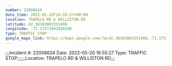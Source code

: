 ```yaml
---
number: 22008624
date_time: 2022-05-20T16:55:27+00:00
location: TRAPELO RD & WILLISTON RD
latitude: 42.38103003351998
longitude: -71.17573991938296
type: TRAFFIC STOP
google_maps_link: https://maps.google.com/?q=42.38103003351998,-71.17573991938296
---
```


;;;Incident #: 22008624  Date: 2022-05-20 16:55:27   Type: TRAFFIC STOP;;;;;;Location: TRAPELO RD & WILLISTON RD;;;
